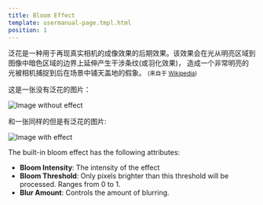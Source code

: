 ```yaml
---
title: Bloom Effect
template: usermanual-page.tmpl.html
position: 1
---
```


泛花是一种用于再现真实相机的成像效果的后期效果。该效果会在光从明亮区域到图像中暗色区域的边界上延伸产生干涉条纹(或羽化效果)， 造成一个非常明亮的光被相机捕捉到后在场景中铺天盖地的假象。 <small>(来自于 [Wikipedia][1])</small>

这是一张没有泛花的图片：

<img alt="Image without effect" src="/images/platform/posteffects/without_effects.png"></img>

和一张同样的但是有泛花的图片:

<img alt="Image with effect" src="/images/platform/posteffects/with_bloom.png"></img>

The built-in bloom effect has the following attributes:
* **Bloom Intensity**: The intensity of the effect
* **Bloom Threshold**: Only pixels brighter than this threshold will be processed. Ranges from 0 to 1.
* **Blur Amount**: Controls the amount of blurring.

[1]: http://en.wikipedia.org/wiki/Bloom_(shader_effect)

